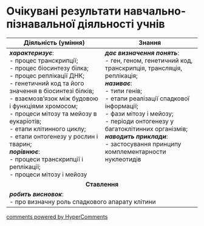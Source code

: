 <div id="hypercomments_widget" class="js-hypercomments-widget invisible"></div>

# Очікувані результати навчально-пізнавальної діяльності учнів

<table>
  <tr>
    <td width="50%" align="center"><b>Діяльність (уміння)</b></td>
    <td width="50%" align="center"><b>Знання</b></td>
  </tr>
<tbody>
  <tr>
<td width="50%" style="vertical-align:top !important;">
<b><i>характеризує</i></b>: <br>
- процес транскрипції;<br>
- процес біосинтезу білка;<br>
- процес реплікації ДНК;<br>
- генетичний код та його значення в біосинтезі білків;<br>
- взаємозв’язок між будовою і функціями хромосом;<br>
- процеси мітозу та мейозу в еукаріотів;<br>
- етапи клітинного циклу;<br>
- етапи онтогенезу у рослин і тварин;<br>
<b><I>порівнює</I></b>:<br>
- процеси транскрипції і реплікації;<br>
- процеси мітозу і мейозу
</td>
<td width="50%" style="vertical-align:top !important;">
<b><i>дає визначення понять</i></b>:<br>
- ген, геном, генетичний код, транскрипція, трансляція, реплікація;<br>
<b><i>називає</i></b>: <br>
- типи генів;<br>
- етапи реалізації спадкової інформації;<br>
- фази мітозу і мейозу; <br>
- періоди онтогенезу у багатоклітинних організмів;<br>
<i><b>наводить приклади</b></i>:<br>
- застосування принципу комплементарности нуклеотидів
</td>
  </tr>
    <tr>
<td align="center" colspan="2" width="100%" style="vertical-align:top !important;">
<b>Ставлення</b>
</td>
  </tr>
    <tr>
<td colspan="2" width="100%" style="vertical-align:top !important;">
<b><i>робить висновок</i></b>: <br>
- про визначну роль спадкового апарату клітини 

</td>
  </tr>
</table>

<div class="js-hypercomments-container">
<a href="http://hypercomments.com" class="hc-link" title="comments widget">comments powered by HyperComments</a>
</div>